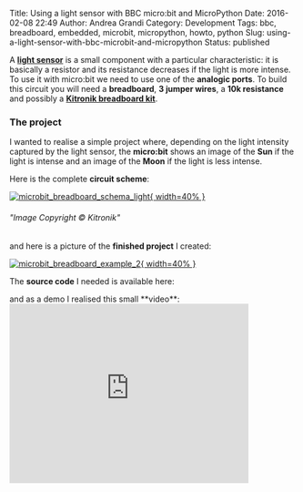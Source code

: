 Title: Using a light sensor with BBC micro:bit and MicroPython
Date: 2016-02-08 22:49
Author: Andrea Grandi
Category: Development
Tags: bbc, breadboard, embedded, microbit, micropython, howto, python
Slug: using-a-light-sensor-with-bbc-microbit-and-micropython
Status: published

A **[light sensor](https://en.wikipedia.org/wiki/Photoresistor)** is a
small component with a particular characteristic: it is basically a
resistor and its resistance decreases if the light is more intense. To
use it with micro:bit we need to use one of the **analogic ports**. To
build this circuit you will need a **breadboard**, **3 jumper wires**, a
**10k resistance** and possibly a **[Kitronik breadboard
kit](https://www.kitronik.co.uk/5609-prototyping-system-for-the-bbc-microbit.html)**.

### The project

I wanted to realise a simple project where, depending on the light
intensity captured by the light sensor, the **micro:bit** shows an image
of the **Sun** if the light is intense and an image of the **Moon** if
the light is less intense.

Here is the complete **circuit scheme**:

[![microbit\_breadboard\_schema\_light]({filename}/images/2016/02/microbit_breadboard_schema_light.png){ width=40% }]({filename}/images/2016/02/microbit_breadboard_schema_light.png)

###### "Image Copyright © Kitronik"

and here is a picture of the **finished project** I created:

[![microbit\_breadboard\_example\_2]({filename}/images/2016/02/microbit_breadboard_example_2.jpg){ width=40% }]({filename}/images/2016/02/microbit_breadboard_example_2.jpg)

The **source code** I needed is available here:

<p>
<script src="https://gist.github.com/andreagrandi/99a09be27c9626b1119d.js"></script>
</p>
and as a demo I realised this small **video**:

<iframe width="420" height="315" src="https://www.youtube.com/embed/6vLE_AQc4Bc" frameborder="0" allowfullscreen="allowfullscreen"></iframe>
